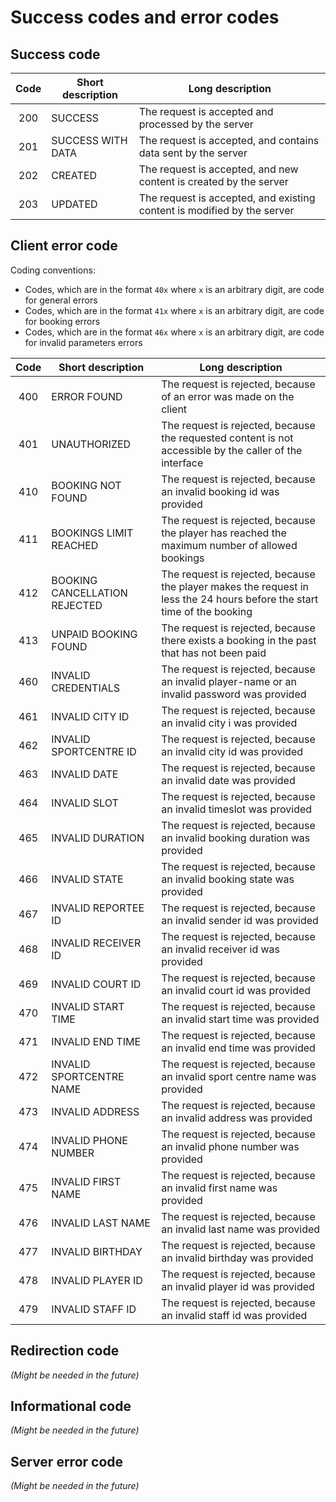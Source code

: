 Success codes and error codes
===


Success code
---

| Code | Short description | Long description |
|:----:|-------------------|------------------|
| 200 | SUCCESS | The request is accepted and processed by the server|
| 201 | SUCCESS WITH DATA | The request is accepted, and contains data sent by the server |
| 202 | CREATED | The request is accepted, and new content is created by the server |
| 203 | UPDATED | The request is accepted, and existing content is modified by the server |


Client error code
---

Coding conventions:
+ Codes, which are in the format `40x` where `x` is an arbitrary digit, are code for general errors
+ Codes, which are in the format `41x` where `x` is an arbitrary digit, are code for booking errors
+ Codes, which are in the format `46x` where `x` is an arbitrary digit, are code for invalid parameters errors

| Code | Short description | Long description |
|:----:|-------------------|------------------|
| 400 | ERROR FOUND | The request is rejected, because of an error was made on the client |
| 401 | UNAUTHORIZED | The request is rejected, because the requested content is not accessible by the caller of the interface |
| 410 | BOOKING NOT FOUND | The request is rejected, because an invalid booking id was provided |
| 411 | BOOKINGS LIMIT REACHED | The request is rejected, because the player has reached the maximum number of allowed bookings |
| 412 | BOOKING CANCELLATION REJECTED | The request is rejected, because the player makes the request in less the 24 hours before the start time of the booking|
| 413 | UNPAID BOOKING FOUND | The request is rejected, because there exists a booking in the past that has not been paid|
| 460 | INVALID CREDENTIALS | The request is rejected, because an invalid player-name or an invalid password was provided |
| 461 | INVALID CITY ID | The request is rejected, because an invalid city i was provided |
| 462 | INVALID SPORTCENTRE ID | The request is rejected, because an invalid city id was provided |
| 463 | INVALID DATE | The request is rejected, because an invalid date was provided |
| 464 | INVALID SLOT | The request is rejected, because an invalid timeslot was provided |
| 465 | INVALID DURATION | The request is rejected, because an invalid booking duration was provided |
| 466 | INVALID STATE | The request is rejected, because an invalid booking state was provided |
| 467 | INVALID REPORTEE ID | The request is rejected, because an invalid sender id was provided |
| 468 | INVALID RECEIVER ID | The request is rejected, because an invalid receiver id was provided |
| 469 | INVALID COURT ID | The request is rejected, because an invalid court id was provided |
| 470 | INVALID START TIME | The request is rejected, because an invalid start time was provided |
| 471 | INVALID END TIME | The request is rejected, because an invalid end time was provided |
| 472 | INVALID SPORTCENTRE NAME | The request is rejected, because an invalid sport centre name was provided |
| 473 | INVALID ADDRESS | The request is rejected, because an invalid address was provided |
| 474 | INVALID PHONE NUMBER | The request is rejected, because an invalid phone number was provided
| 475 | INVALID FIRST NAME | The request is rejected, because an invalid first name was provided |
| 476 | INVALID LAST NAME | The request is rejected, because an invalid last name was provided |
| 477 | INVALID BIRTHDAY | The request is rejected, because an invalid birthday was provided |
| 478 | INVALID PLAYER ID | The request is rejected, because an invalid player id was provided |
| 479 | INVALID STAFF ID | The request is rejected, because an invalid staff id was provided |



Redirection code
---

*(Might be needed in the future)*


Informational code
---

*(Might be needed in the future)*


Server error code
---

*(Might be needed in the future)*
